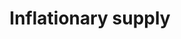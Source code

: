 ---
title: "Inflationary supply"
metaTitle: "Glossary of terminology"
metaDescription: "This is a glossary of the terminology used in the Haptic protocol."
---
